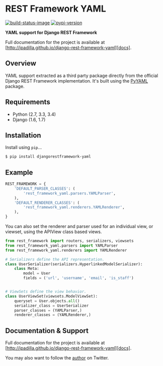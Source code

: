 # REST Framework YAML

[![build-status-image]][travis]
[![pypi-version]][pypi]

**YAML support for Django REST Framework**

Full documentation for the project is available at [http://jpadilla.github.io/django-rest-framework-yaml][docs].

## Overview

YAML support extracted as a third party package directly from the official Django REST Framework implementation. It's built using the [PyYAML][pyyaml] package.

## Requirements

* Python (2.7, 3.3, 3.4)
* Django (1.6, 1.7)

## Installation

Install using `pip`...

```bash
$ pip install djangorestframework-yaml
```

## Example

```python
REST_FRAMEWORK = {
    'DEFAULT_PARSER_CLASSES': (
        'rest_framework_yaml.parsers.YAMLParser',
    ),
    'DEFAULT_RENDERER_CLASSES': (
        'rest_framework_yaml.renderers.YAMLRenderer',
    ),
}
```

You can also set the renderer and parser used for an individual view, or viewset, using the APIView class based views.

```python
from rest_framework import routers, serializers, viewsets
from rest_framework_yaml.parsers import YAMLParser
from rest_framework_yaml.renderers import YAMLRenderer

# Serializers define the API representation.
class UserSerializer(serializers.HyperlinkedModelSerializer):
    class Meta:
        model = User
        fields = ('url', 'username', 'email', 'is_staff')


# ViewSets define the view behavior.
class UserViewSet(viewsets.ModelViewSet):
    queryset = User.objects.all()
    serializer_class = UserSerializer
    parser_classes = (YAMLParser,)
    renderer_classes = (YAMLRenderer,)
```

## Documentation & Support

Full documentation for the project is available at [http://jpadilla.github.io/django-rest-framework-yaml][docs].

You may also want to follow the [author][jpadilla] on Twitter.


[build-status-image]: https://secure.travis-ci.org/jpadilla/django-rest-framework-yaml.png?branch=master
[travis]: http://travis-ci.org/jpadilla/django-rest-framework-yaml?branch=master
[pypi-version]: https://pypip.in/version/djangorestframework-yaml/badge.svg
[pypi]: https://pypi.python.org/pypi/djangorestframework-yaml
[pyyaml]: http://pyyaml.org/
[docs]: http://jpadilla.github.io/django-rest-framework-yaml
[jpadilla]: https://twitter.com/jpadilla_
